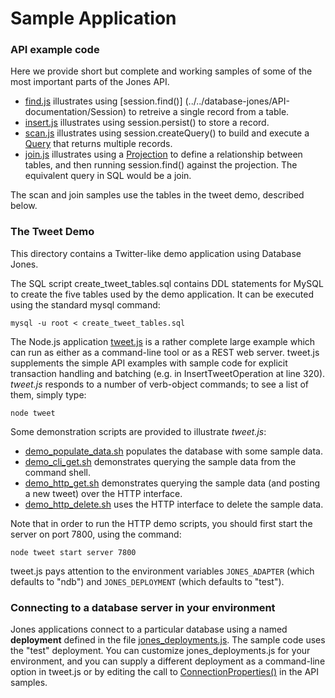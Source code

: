 # Sample Application

### API example code

Here we provide short but complete and working samples of some of the most 
important parts of the Jones API.

- [find.js](find.js) illustrates using [session.find()]
(../../database-jones/API-documentation/Session) 
to retreive a single record from a table.
- [insert.js](insert.js) illustrates using session.persist() to store a record.
- [scan.js](scan.js) illustrates using session.createQuery() to build and execute 
a [Query](../../database-jones/API-documentation/Query) that returns multiple records.
- [join.js](join.js) illustrates using a 
[Projection](../../database-jones/API-documentation/Projection) to define a 
relationship between tables, and then running session.find() against the 
projection.  The equivalent query in SQL would be a join.

The scan and join samples use the tables in the tweet demo, described below.


### The Tweet Demo

This directory contains a Twitter-like demo application using
Database Jones.

The SQL script create_tweet_tables.sql contains DDL statements for MySQL
to create the five tables used by the demo application.  It can be executed
using the standard mysql command:

    mysql -u root < create_tweet_tables.sql

The Node.js application [tweet.js](tweet.js) is a rather complete large example 
which can run as either as a command-line tool or as a REST web server.  tweet.js 
supplements the simple API examples with sample code for explicit transaction 
handling and batching (e.g. in InsertTweetOperation at line 320). *tweet.js*
responds to a number of verb-object commands; to see a list of them, simply
type:

    node tweet

Some demonstration scripts are provided to illustrate *tweet.js*:
- [demo_populate_data.sh](demo_populate_data.sh) populates the database with some sample data.
- [demo_cli_get.sh](demo_cli_get.sh) demonstrates querying the sample data from the command shell.
- [demo_http_get.sh](demo_http_get.sh) demonstrates querying the sample data (and posting a new
tweet) over the HTTP interface.
- [demo_http_delete.sh](demo_http_delete.sh) uses the HTTP interface to delete the sample data.

Note that in order to run the HTTP demo scripts, you should first start the
server on port 7800, using the command:

    node tweet start server 7800

tweet.js pays attention to the environment variables `JONES_ADAPTER` (which 
defaults to "ndb") and `JONES_DEPLOYMENT` (which defaults to "test").


### Connecting to a database server in your environment

Jones applications connect to a particular database using a
named **deployment** defined in the file 
[jones_deployments.js](../../jones_deployments.js).  The sample
code uses the "test" deployment. You can customize jones_deployments.js for
your environment, and you can supply a different deployment as a command-line
option in tweet.js or by editing the call to 
[ConnectionProperties()](../../database-jones/API-documentation/Jones) in the
API samples.


